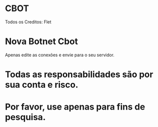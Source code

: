 # CBOT
Todos os Creditos: Flet
# Nova Botnet Cbot
Apenas edite as conexões e envie para o seu servidor.

# Todas as responsabilidades são por sua conta e risco.
# Por favor, use apenas para fins de pesquisa.

